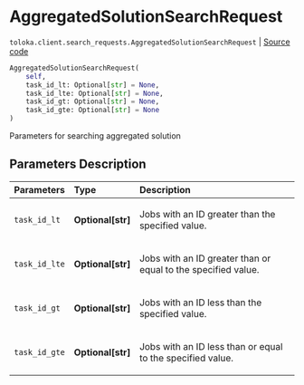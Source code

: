 # AggregatedSolutionSearchRequest
`toloka.client.search_requests.AggregatedSolutionSearchRequest` | [Source code](https://github.com/Toloka/toloka-kit/blob/v0.1.25/src/client/search_requests.py#L495)

```python
AggregatedSolutionSearchRequest(
    self,
    task_id_lt: Optional[str] = None,
    task_id_lte: Optional[str] = None,
    task_id_gt: Optional[str] = None,
    task_id_gte: Optional[str] = None
)
```

Parameters for searching aggregated solution

## Parameters Description

| Parameters | Type | Description |
| :----------| :----| :-----------|
`task_id_lt`|**Optional\[str\]**|<p>Jobs with an ID greater than the specified value.</p>
`task_id_lte`|**Optional\[str\]**|<p>Jobs with an ID greater than or equal to the specified value.</p>
`task_id_gt`|**Optional\[str\]**|<p>Jobs with an ID less than the specified value.</p>
`task_id_gte`|**Optional\[str\]**|<p>Jobs with an ID less than or equal to the specified value.</p>
